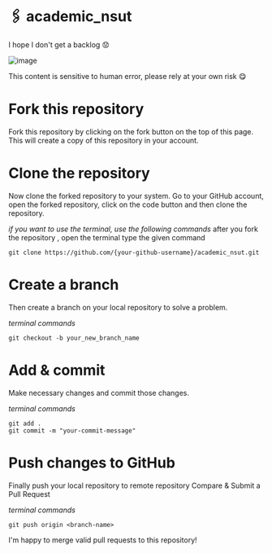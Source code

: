 # 🖇️ academic_nsut
I hope I don't get a backlog 😟

![image](https://user-images.githubusercontent.com/56604711/145258741-58a85b6c-9a66-4770-8c0e-ce700262d772.png)
<!--
##  `To Who It May Concern ` 

| Branch           | 🦧🦧                                     |
| ---------------- | -------------------------------------- |
| `CoE`            | YUSSSSSSSSSS!!!!!!!!!!!!!!!!!!!!       |
| `CSAI`           | Hmm                                    |
| `IT`             | Ok.                                    |
| `Others`         | I hope you're having a good day        |

<!--
| `weserv-query`   | Image manipulation query parameters    |
| `no-homepage`    | Link to repository, not homepage       |
| `suffix`         | Content to add at the end of the list  |
| `path`           | Path to file to update with content    |
| `start`          | Starting comment to look for           |
| `end`            | Ending comment                         |
| `commit-message` | Updating file commit message           |
| `one-per-owner`  | Show only one repo per owner           |
| `sort`           | Sort repositories by this parameter    |
| `order`          | Order by "asc" or "desc"               |
-->
This content is sensitive to human error, please rely at your own risk 😋

<!--Repo will be updated after the end sems 

## 📄 License

- Code: [MIT](./LICENSE) © 2021 Ashish Dangi
- "GitHub" is a trademark of GitHub, Inc.
-->

# Fork this repository

Fork this repository by clicking on the fork button on the top of this page. This will create a copy of this repository in your account.

# Clone the repository

Now clone the forked repository to your system. Go to your GitHub account, open the forked repository, click on the code button and then clone the repository.

*if you want to use the terminal, use the following commands*
after you fork the repository , open the terminal type the given command
```
git clone https://github.com/{your-github-username}/academic_nsut.git

```

# Create a branch

Then create a branch on your local repository to solve a problem.

*terminal commands*
```
git checkout -b your_new_branch_name

```

# Add & commit

Make necessary changes and commit those changes.

*terminal commands*
```
git add .
git commit -m "your-commit-message"

```

# Push changes to GitHub

Finally push your local repository to remote repository
Compare & Submit a Pull Request

*terminal commands*
```
git push origin <branch-name>

```
I'm happy to merge valid pull requests to this repository!



